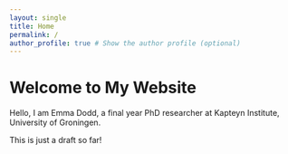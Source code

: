 ```yaml
---
layout: single
title: Home
permalink: /
author_profile: true # Show the author profile (optional)
---
```


# Welcome to My Website

Hello, I am Emma Dodd, a final year PhD researcher at Kapteyn Institute, University of Groningen. 


This is just a draft so far!


